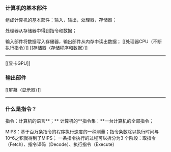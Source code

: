 ### 计算机的基本部件

组成计算机的基本部件：输入，输出，处理器，存储器；

处理器从存储器中得到指令和数据；

输入部件将数据写入存储器，输出部件从内存中读出数据；
[[处理器CPU（不断执行指令）]]
[[存储器（存储程序和数据）]]

---

[[显卡GPU]]

### 输出部件

[[屏幕（显示器）]]

---

### 什么是**指令？**

指令：计算机的语言**；**
计算机的**指令集：**一台计算机的全部指令；

MIPS：基于百万条指令的程序执行速度的一种测量；指令条数除以执行时间与10^6之积就得到了MIPS；
一条指令执行的过程可以拆分为3 个阶段：取指令（Fetch）、指令译码（Decode）、执行指令（Execute）